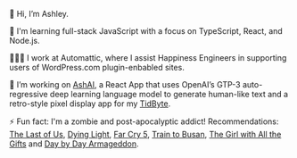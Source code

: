 <!-- <img src="https://github.com/ash1eygrace/ash1eygrace/blob/master/hey_there.gif?raw=true" width="100%"/> -->

👋 Hi, I’m Ashley. 

🌱 I'm learning full-stack JavaScript with a focus on TypeScript, React, and Node.js. 

👩🏻‍💻 I work at Automattic, where I assist Happiness Engineers in supporting users of WordPress.com plugin-enbabled sites.

🔭 I’m working on [AshAI](https://github.com/ash1eygrace/ai-content), a React App that uses OpenAI’s GTP-3 auto-regressive deep learning language model to generate human-like text and a retro-style pixel display app for my [TidByte](https://github.com/tidbyt/community/).

⚡ Fun fact: I'm a zombie and post-apocalyptic addict! Recommendations: [The Last of Us](https://www.playstation.com/en-ca/games/the-last-of-us-part-i/), [Dying Light](https://store.steampowered.com/agecheck/app/239140/), [Far Cry 5](https://store.steampowered.com/agecheck/app/552520/), [Train to Busan](https://en.wikipedia.org/wiki/Train_to_Busan), [The Girl with All the Gifts](https://www.goodreads.com/book/show/17235026-the-girl-with-all-the-gifts) and [Day by Day Armageddon](https://www.goodreads.com/book/show/74821.Day_by_Day_Armageddon). 

<!--
**ash1eygrace/ash1eygrace** is a ✨ _special_ ✨ repository because its `README.md` (this file) appears on your GitHub profile.

Here are some ideas to get you started:

- 🔭 I’m currently working on ...
- 🌱 I’m currently learning ...
- 👯 I’m looking to collaborate on ...
- 🤔 I’m looking for help with ...
- 💬 Ask me about ...
- 📫 How to reach me: ...
- 😄 Pronouns: ...
- ⚡ Fun fact: ...
-->
